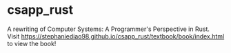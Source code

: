 # csapp_rust
A rewriting of Computer Systems: A Programmer's Perspective in Rust. <br>
Visit https://stephaniediao98.github.io/csapp_rust/textbook/book/index.html to view the book!
